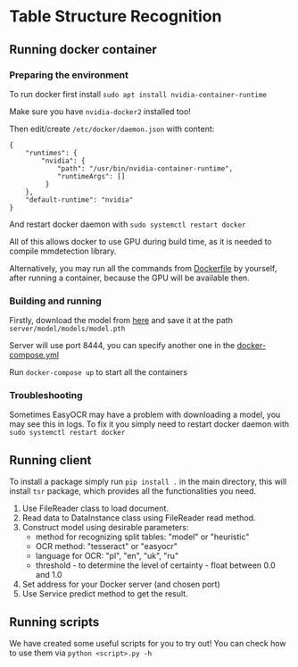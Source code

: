 # Table Structure Recognition

## Running docker container

### Preparing the environment

To run docker first install `sudo apt install nvidia-container-runtime`

Make sure you have `nvidia-docker2` installed too!

Then edit/create `/etc/docker/daemon.json` with content:

```
{
    "runtimes": {
        "nvidia": {
            "path": "/usr/bin/nvidia-container-runtime",
            "runtimeArgs": []
         } 
    },
    "default-runtime": "nvidia" 
}
```

And restart docker daemon with `sudo systemctl restart docker`

All of this allows docker to use GPU during build time, as it is needed to compile mmdetection library.

Alternatively, you may run all the commands from [Dockerfile](Dockerfile) by yourself, after running a container, because the GPU will be available then.

### Building and running

Firstly, download the model from [here](https://drive.google.com/file/d/1H5d3QWf7el1oKypxhzqYNDsfggZLzUHU/view?usp=sharing) and save it at the path `server/model/models/model.pth`

Server will use port 8444, you can specify another one in the [docker-compose.yml](docker-compose.yml)

Run `docker-compose up` to start all the containers 

### Troubleshooting

Sometimes EasyOCR may have a problem with downloading a model, you may see this in logs. To fix it you simply need to restart docker daemon with `sudo systemctl restart docker`

## Running client

To install a package simply run `pip install .` in the main directory, this will install `tsr` package, which provides all the functionalities you need.

1. Use FileReader class to load document.
2. Read data to DataInstance class using FileReader read method.
3. Construct model using desirable parameters:
    - method for recognizing split tables: "model" or "heuristic"
    - OCR method: "tesseract" or "easyocr"
    - language for OCR: "pl", "en", "uk", "ru"
    - threshold - to determine the level of certainty - float between 0.0 and 1.0
4. Set address for your Docker server (and chosen port)
5. Use Service predict method to get the result.

## Running scripts

We have created some useful scripts for you to try out! You can check how to use them via `python <script>.py -h`
